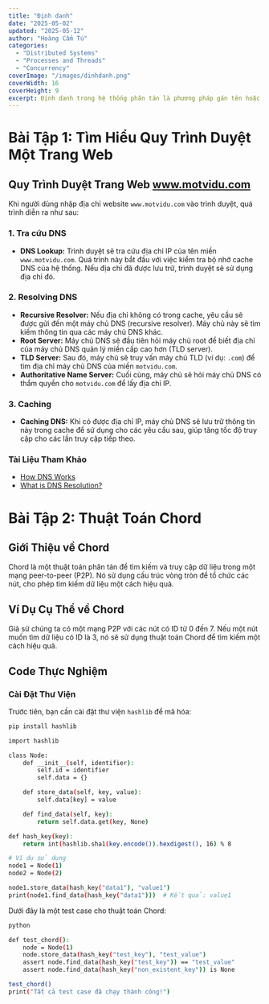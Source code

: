 ```yaml
---
title: "Định danh"
date: "2025-05-02"
updated: "2025-05-12"
author: "Hoàng Cẩm Tú"
categories:
  - "Distributed Systems"
  - "Processes and Threads"
  - "Concurrency"
coverImage: "/images/dinhdanh.png"
coverWidth: 16
coverHeight: 9
excerpt: Định danh trong hệ thống phân tán là phương pháp gán tên hoặc ID cho các nút, tài nguyên hoặc dịch vụ, giúp chúng có thể được xác định và truy cập một cách hiệu quả trong môi trường mạng phân tán.
---
```

# Bài Tập 1: Tìm Hiểu Quy Trình Duyệt Một Trang Web

## Quy Trình Duyệt Trang Web www.motvidu.com

Khi người dùng nhập địa chỉ website `www.motvidu.com` vào trình duyệt, quá trình diễn ra như sau:

### 1. Tra cứu DNS
- **DNS Lookup:** Trình duyệt sẽ tra cứu địa chỉ IP của tên miền `www.motvidu.com`. Quá trình này bắt đầu với việc kiểm tra bộ nhớ cache DNS của hệ thống. Nếu địa chỉ đã được lưu trữ, trình duyệt sẽ sử dụng địa chỉ đó.

### 2. Resolving DNS
- **Recursive Resolver:** Nếu địa chỉ không có trong cache, yêu cầu sẽ được gửi đến một máy chủ DNS (recursive resolver). Máy chủ này sẽ tìm kiếm thông tin qua các máy chủ DNS khác.
- **Root Server:** Máy chủ DNS sẽ đầu tiên hỏi máy chủ root để biết địa chỉ của máy chủ DNS quản lý miền cấp cao hơn (TLD server).
- **TLD Server:** Sau đó, máy chủ sẽ truy vấn máy chủ TLD (ví dụ: `.com`) để tìm địa chỉ máy chủ DNS của miền `motvidu.com`.
- **Authoritative Name Server:** Cuối cùng, máy chủ sẽ hỏi máy chủ DNS có thẩm quyền cho `motvidu.com` để lấy địa chỉ IP.

### 3. Caching
- **Caching DNS:** Khi có được địa chỉ IP, máy chủ DNS sẽ lưu trữ thông tin này trong cache để sử dụng cho các yêu cầu sau, giúp tăng tốc độ truy cập cho các lần truy cập tiếp theo.

### Tài Liệu Tham Khảo
- [How DNS Works](https://www.cloudflare.com/learning/dns/how-dns-works/)
- [What is DNS Resolution?](https://www.dnsimple.com/blog/what-is-dns-resolution/)



# Bài Tập 2: Thuật Toán Chord

## Giới Thiệu về Chord
Chord là một thuật toán phân tán để tìm kiếm và truy cập dữ liệu trong một mạng peer-to-peer (P2P). Nó sử dụng cấu trúc vòng tròn để tổ chức các nút, cho phép tìm kiếm dữ liệu một cách hiệu quả.

## Ví Dụ Cụ Thể về Chord
Giả sử chúng ta có một mạng P2P với các nút có ID từ 0 đến 7. Nếu một nút muốn tìm dữ liệu có ID là 3, nó sẽ sử dụng thuật toán Chord để tìm kiếm một cách hiệu quả.

## Code Thực Nghiệm

### Cài Đặt Thư Viện
Trước tiên, bạn cần cài đặt thư viện `hashlib` để mã hóa:

```bash
pip install hashlib

import hashlib

class Node:
    def __init__(self, identifier):
        self.id = identifier
        self.data = {}

    def store_data(self, key, value):
        self.data[key] = value

    def find_data(self, key):
        return self.data.get(key, None)

def hash_key(key):
    return int(hashlib.sha1(key.encode()).hexdigest(), 16) % 8

# Ví dụ sử dụng
node1 = Node(1)
node2 = Node(2)

node1.store_data(hash_key("data1"), "value1")
print(node1.find_data(hash_key("data1")))  # Kết quả: value1
```
Dưới đây là một test case cho thuật toán Chord:
```bash
python

def test_chord():
    node = Node(1)
    node.store_data(hash_key("test_key"), "test_value")
    assert node.find_data(hash_key("test_key")) == "test_value"
    assert node.find_data(hash_key("non_existent_key")) is None

test_chord()
print("Tất cả test case đã chạy thành công!")
```